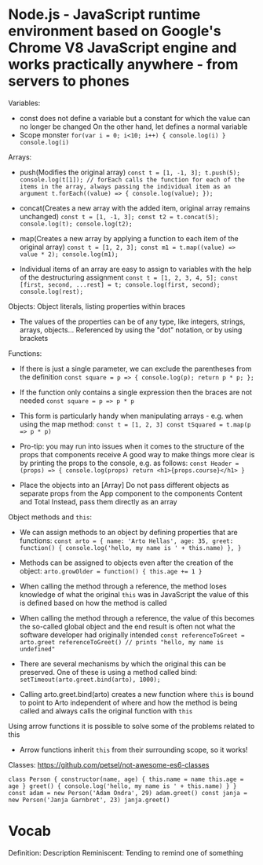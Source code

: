 # Node.js - JavaScript runtime environment based on Google's Chrome V8 JavaScript engine and works practically anywhere - from servers to phones
Variables:
- const does not define a variable but a constant for which the value can no longer be changed
  On the other hand, let defines a normal variable
- Scope monster
`for(var i = 0; i<10; i++) {
  console.log(i)
}
console.log(i)`

Arrays:
- push(Modifies the original array)
`const t = [1, -1, 3];
t.push(5);
console.log(t[1]);
// forEach calls the function for each of the items in the array, always passing the individual item as an argument
t.forEach((value) => {
  console.log(value);
});`

- concat(Creates a new array with the added item, original array remains unchanged)
`const t = [1, -1, 3];
const t2 = t.concat(5);
console.log(t);
console.log(t2);`

- map(Creates a new array by applying a function to each item of the original array)
`const t = [1, 2, 3];
const m1 = t.map((value) => value * 2);
console.log(m1);`

- Individual items of an array are easy to assign to variables with the help of the destructuring assignment
`const t = [1, 2, 3, 4, 5];
const [first, second, ...rest] = t;
console.log(first, second);
console.log(rest);`

Objects:
Object literals, listing properties within braces
- The values of the properties can be of any type, like integers, strings, arrays, objects...
  Referenced by using the "dot" notation, or by using brackets

Functions:
- If there is just a single parameter, we can exclude the parentheses from the definition
`const square = p => {
  console.log(p);
  return p * p;
};`

- If the function only contains a single expression then the braces are not needed
`const square = p => p * p`

- This form is particularly handy when manipulating arrays - e.g. when using the map method:
`const t = [1, 2, 3]
const tSquared = t.map(p => p * p)`

- Pro-tip: you may run into issues when it comes to the structure of the props that components receive
  A good way to make things more clear is by printing the props to the console, e.g. as follows:
`const Header = (props) => {
  console.log(props)
  return <h1>{props.course}</h1>
}`
- Place the objects into an [Array]
  Do not pass different objects as separate props from the App component to the components Content and Total
  Instead, pass them directly as an array

Object methods and `this`:
- We can assign methods to an object by defining properties that are functions:
`const arto = {
  name: 'Arto Hellas',
  age: 35,
  greet: function() {
    console.log('hello, my name is ' + this.name)
  },
}`
- Methods can be assigned to objects even after the creation of the object:
`arto.growOlder = function() {
  this.age += 1
}`

- When calling the method through a reference, the method loses knowledge of what the original `this` was
  in JavaScript the value of this is defined based on how the method is called
- When calling the method through a reference, the value of this becomes the so-called
  global object and the end result is often not what the software developer had originally intended
`const referenceToGreet = arto.greet
referenceToGreet() // prints "hello, my name is undefined"`

- There are several mechanisms by which the original this can be preserved. One of these is using a method called bind:
`setTimeout(arto.greet.bind(arto), 1000);`
- Calling arto.greet.bind(arto) creates a new function where `this` is bound to point to Arto
  independent of where and how the method is being called and always calls the original function with `this`

Using arrow functions it is possible to solve some of the problems related to this
- Arrow functions inherit `this` from their surrounding scope, so it works!

Classes:
https://github.com/petsel/not-awesome-es6-classes
<!-- Programs must be written for people to read, and only incidentally for machines execute -->
`class Person {
  constructor(name, age) {
    this.name = name
    this.age = age
  }
  greet() {
    console.log('hello, my name is ' + this.name)
  }
}
const adam = new Person('Adam Ondra', 29)
adam.greet()
const janja = new Person('Janja Garnbret', 23)
janja.greet()`

# Vocab
Definition: Description
Reminiscent: Tending to remind one of something
